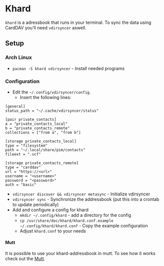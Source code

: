 # Khard

`khard` is a adressbook that runs in your terminal.
To sync the data using CardDAV you'll need `vdirsyncer` aswell.

## Setup

### Arch Linux

- `pacman -S khard vdirsyncer` - Install needed programs

### Configuration

- Edit the `~/.config/vdirsyncer/config`.
	-	Insert the following lines:
```
[general]
status_path = "~/.cache/vdirsyncer/status"

[pair private_contacts]
a = "private_contacts_local"
b = "private_contacts_remote"
collections = ["from a", "from b"]

[storage private_contacts_local]
type = "filesystem"
path = "~/.local/share/pim/contacts"
fileext = ".vcf"

[storage private_contacts_remote]
type = "carddav"
url = "https://<url>"
username = "<username>"
password = "<password>"
auth = "basic"
```
- `vdirsyncer discover && vdirsyncer metasync` - Initialize vdirsyncer
- `vdirsyncer sync` - Synchronize the addressbook (put this into a crontab to update periodically)
- Add and configure a config for khard
	- `mkdir ~/.config/khard` - add a directory for the config
	- `cp /usr/share/doc/khard/khard.conf.example ~/.config/khard/khard.conf` - Copy the example configuration
	- Adjust `khard.conf` to your needs

#### Mutt

It is possible to use your khard-addressbook in mutt.
To see how it works check out the [Mutt](/#application/neomutt.md).
